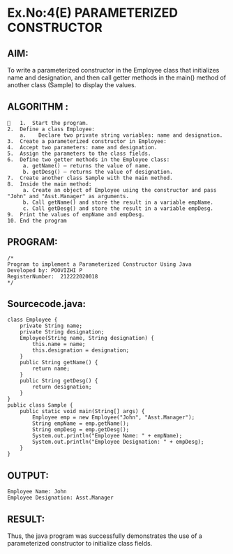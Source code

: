 # Ex.No:4(E)  PARAMETERIZED CONSTRUCTOR
## AIM:
To write a parameterized constructor in the Employee class that initializes name and designation, and then call getter methods in the main() method of another class (Sample) to display the values.

## ALGORITHM :
~~~
	1.	Start the program.
2.	Define a class Employee:
    a.	  Declare two private string variables: name and designation.
3.	Create a parameterized constructor in Employee:
4.	Accept two parameters: name and designation.
5.	Assign the parameters to the class fields.
6.	Define two getter methods in the Employee class:
     a.	getName() – returns the value of name.
     b.	getDesg() – returns the value of designation.
7.	Create another class Sample with the main method.
8.	Inside the main method:
     a.	Create an object of Employee using the constructor and pass "John" and "Asst.Manager" as arguments.
     b.	Call getName() and store the result in a variable empName.
     c.	Call getDesg() and store the result in a variable empDesg.
9.	Print the values of empName and empDesg.
10.	End the program
~~~

## PROGRAM:
 ```
/*
Program to implement a Parameterized Constructor Using Java
Developed by: POOVIZHI P
RegisterNumber:  212222020018
*/
```

## Sourcecode.java:
~~~
class Employee {
    private String name;
    private String designation;
    Employee(String name, String designation) {
        this.name = name;
        this.designation = designation;
    }
    public String getName() {
        return name;
    }
    public String getDesg() {
        return designation;
    }
}
public class Sample {
    public static void main(String[] args) {
        Employee emp = new Employee("John", "Asst.Manager");
        String empName = emp.getName();
        String empDesg = emp.getDesg();
        System.out.println("Employee Name: " + empName);
        System.out.println("Employee Designation: " + empDesg);
    }
}
~~~

## OUTPUT:
~~~
Employee Name: John
Employee Designation: Asst.Manager
~~~

## RESULT:
Thus, the  java program was successfully demonstrates the use of a parameterized constructor to initialize class fields.

 


